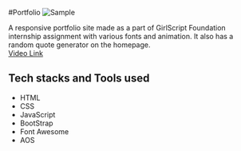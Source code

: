 #Portfolio
![Sample](https://user-images.githubusercontent.com/56690856/115109463-7bbe2580-9f93-11eb-81cd-52261678e163.png)

A responsive portfolio site made as a part of GirlScript Foundation internship assignment with various fonts and animation. It also has a random quote generator on the homepage.</br>
[Video Link](https://youtu.be/_nAzvw23Rmo)


## Tech stacks and Tools used
- HTML
- CSS
- JavaScript
- BootStrap
- Font Awesome
- AOS


